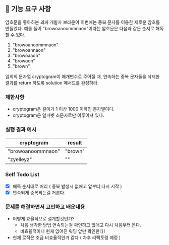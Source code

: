 ## 🚀 기능 요구 사항

암호문을 좋아하는 괴짜 개발자 브라운이 이번에는 중복 문자를 이용한 새로운 암호를 만들었다. 예를 들어 "browoanoommnaon"이라는 암호문은 다음과 같은 순서로 해독할 수 있다.

1. "browoanoommnaon"
2. "browoannaon"
3. "browoaaon"
4. "browoon"
5. "brown"

임의의 문자열 cryptogram이 매개변수로 주어질 때, 연속하는 중복 문자들을 삭제한 결과를 return 하도록 solution 메서드를 완성하라.

### 제한사항

- cryptogram은 길이가 1 이상 1000 이하인 문자열이다.
- cryptogram은 알파벳 소문자로만 이루어져 있다.

### 실행 결과 예시

| cryptogram        | result  |
| ----------------- | ------- |
| "browoanoommnaon" | "brown" |
| "zyelleyz"        | ""      |

### Self Todo List

- [x] 해독 순서대로 처리 ( 중복 발생시 없애고 앞부터 다시 시작 )
- [x] 연속되게 중복되는걸 거른다.

### 문제를 해결하면서 고민하고 배운내용

- 어떻게 효율적으로 설계할것인가?
  - 처음 생각한 방법 연속되는걸 확인하고 없애고 다시 처음부터 돈다.
  - 비효율적이니 현재 없어진 워딩 앞만 확인한다!
- 현재 로직은 조금 비효율적인거 같다 ( 차후 리팩토링 예정 )
